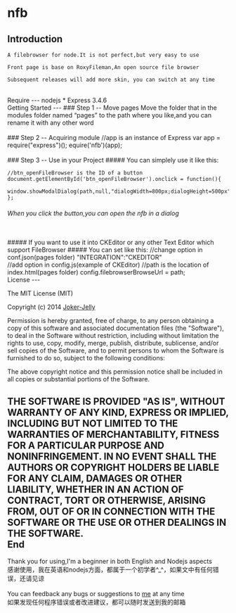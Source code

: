 nfb
===

Introduction
---
    A filebrowser for node.It is not perfect,but very easy to use

    Front page is base on RoxyFileman,An open source file browser

    Subsequent releases will add more skin, you can switch at any time
<br/>
Require
---
    nodejs *
    Express 3.4.6

<br/>
Getting Started
---
### Step 1 -- Move pages
Move the folder that in the modules folder named  “pages”  to the path where you like,and you can rename it with any other word
<br/><br/>
### Step 2 -- Acquiring module
        //app is an instance of Express
        var app = require("express")();
        equire('nfb')(app);
<br/><br/>
### Step 3 -- Use in your Project
##### You can simplely use it like this:
    
    //btn_openFileBrowser is the ID of a button
    document.getElementById('btn_openFileBrowser').onclick = function(){
        window.showModalDialog(path,null,"dialogWidth=800px;dialogHeight=500px");
    };
###### When you click the button,you can open the nfb in a dialog
<br/>
##### If you want to use it into CKEditor or any other Text Editor which support FileBrowser
##### You can set like this:
    //change option in conf.json(pages folder)
    "INTEGRATION":"CKEDITOR"
<br/>
    //add option in config.js(example of CKEditor)
    //path is the location of index.html(pages folder)
    config.filebrowserBrowseUrl = path;
<br/>
License
---

The MIT License (MIT)

Copyright (c) 2014 [Joker-Jelly](https://github.com/Joker-Jelly/)

Permission is hereby granted, free of charge, to any person obtaining a copy
of this software and associated documentation files (the "Software"), to deal
in the Software without restriction, including without limitation the rights
to use, copy, modify, merge, publish, distribute, sublicense, and/or sell
copies of the Software, and to permit persons to whom the Software is
furnished to do so, subject to the following conditions:

The above copyright notice and this permission notice shall be included in all
copies or substantial portions of the Software.

THE SOFTWARE IS PROVIDED "AS IS", WITHOUT WARRANTY OF ANY KIND, EXPRESS OR
IMPLIED, INCLUDING BUT NOT LIMITED TO THE WARRANTIES OF MERCHANTABILITY,
FITNESS FOR A PARTICULAR PURPOSE AND NONINFRINGEMENT. IN NO EVENT SHALL THE
AUTHORS OR COPYRIGHT HOLDERS BE LIABLE FOR ANY CLAIM, DAMAGES OR OTHER
LIABILITY, WHETHER IN AN ACTION OF CONTRACT, TORT OR OTHERWISE, ARISING FROM,
OUT OF OR IN CONNECTION WITH THE SOFTWARE OR THE USE OR OTHER DEALINGS IN THE
SOFTWARE.
<br/>
End
---

Thank you for using,I'm a beginner in both English and Nodejs aspects
<br/>
感谢使用，我在英语和nodejs方面，都属于一个初学者^_^，如果文中有任何错误，还请见谅
<br/><br/>
You can feedback any bugs or suggestions to [me](zl601109@gmail.com) at any time
<br/>
如果发现任何程序错误或者改进建议，都可以随时发送到我的邮箱

